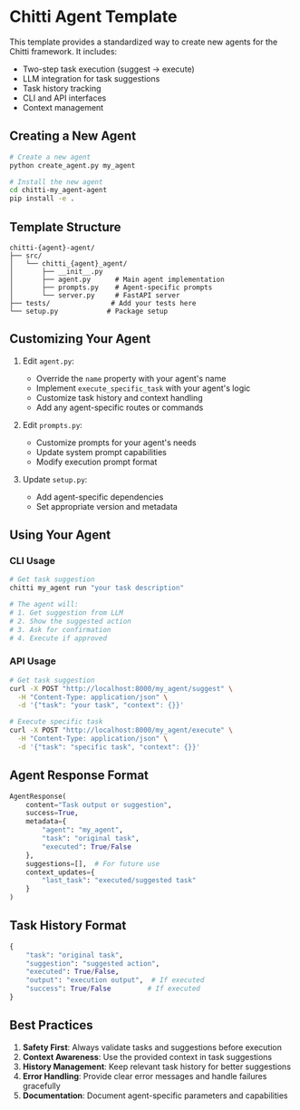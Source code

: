 # Chitti Agent Template

This template provides a standardized way to create new agents for the Chitti framework. It includes:

- Two-step task execution (suggest → execute)
- LLM integration for task suggestions
- Task history tracking
- CLI and API interfaces
- Context management

## Creating a New Agent

```bash
# Create a new agent
python create_agent.py my_agent

# Install the new agent
cd chitti-my_agent-agent
pip install -e .
```

## Template Structure

```
chitti-{agent}-agent/
├── src/
│   └── chitti_{agent}_agent/
│       ├── __init__.py
│       ├── agent.py      # Main agent implementation
│       ├── prompts.py    # Agent-specific prompts
│       └── server.py     # FastAPI server
├── tests/               # Add your tests here
└── setup.py            # Package setup
```

## Customizing Your Agent

1. Edit `agent.py`:
   - Override the `name` property with your agent's name
   - Implement `execute_specific_task` with your agent's logic
   - Customize task history and context handling
   - Add any agent-specific routes or commands

2. Edit `prompts.py`:
   - Customize prompts for your agent's needs
   - Update system prompt capabilities
   - Modify execution prompt format

3. Update `setup.py`:
   - Add agent-specific dependencies
   - Set appropriate version and metadata

## Using Your Agent

### CLI Usage
```bash
# Get task suggestion
chitti my_agent run "your task description"

# The agent will:
# 1. Get suggestion from LLM
# 2. Show the suggested action
# 3. Ask for confirmation
# 4. Execute if approved
```

### API Usage
```bash
# Get task suggestion
curl -X POST "http://localhost:8000/my_agent/suggest" \
  -H "Content-Type: application/json" \
  -d '{"task": "your task", "context": {}}'

# Execute specific task
curl -X POST "http://localhost:8000/my_agent/execute" \
  -H "Content-Type: application/json" \
  -d '{"task": "specific task", "context": {}}'
```

## Agent Response Format

```python
AgentResponse(
    content="Task output or suggestion",
    success=True,
    metadata={
        "agent": "my_agent",
        "task": "original task",
        "executed": True/False
    },
    suggestions=[],  # For future use
    context_updates={
        "last_task": "executed/suggested task"
    }
)
```

## Task History Format

```python
{
    "task": "original task",
    "suggestion": "suggested action",
    "executed": True/False,
    "output": "execution output",  # If executed
    "success": True/False         # If executed
}
```

## Best Practices

1. **Safety First**: Always validate tasks and suggestions before execution
2. **Context Awareness**: Use the provided context in task suggestions
3. **History Management**: Keep relevant task history for better suggestions
4. **Error Handling**: Provide clear error messages and handle failures gracefully
5. **Documentation**: Document agent-specific parameters and capabilities 